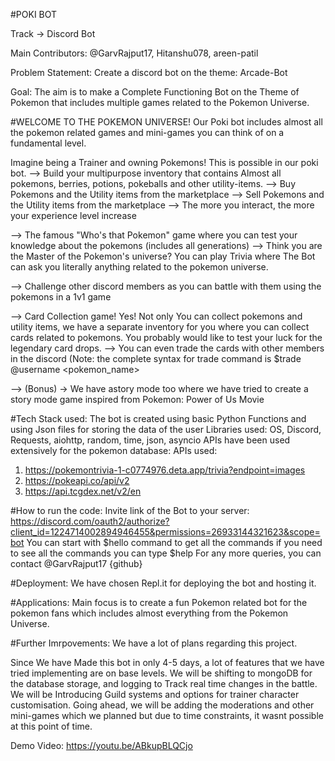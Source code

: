 #POKI BOT

Track -> Discord Bot

Main Contributors: @GarvRajput17, Hitanshu078, areen-patil

Problem Statement: Create a discord bot on the theme: Arcade-Bot

Goal: The aim is to make a Complete Functioning Bot on the Theme of Pokemon that includes multiple games related to the Pokemon Universe.

#WELCOME TO THE POKEMON UNIVERSE!
Our Poki bot includes almost all the pokemon related games and mini-games you can think of on a fundamental level.

Imagine being a Trainer and owning Pokemons! This is possible in our poki bot.
--> Build your multipurpose inventory that contains Almost all pokemons, berries, potions, pokeballs and other utility-items.
--> Buy Pokemons and the Utility items from the marketplace
--> Sell Pokemons and the Utility items from the marketplace
--> The more you interact, the more your experience level increase

--> The famous "Who's that Pokemon" game where you can test your knowledge about the pokemons (includes all generations)
--> Think you are the Master of the Pokemon's universe? You can play Trivia where The Bot can ask you literally anything related to the pokemon universe.

--> Challenge other discord members as you can battle with them using the pokemons in a 1v1 game

--> Card Collection game! Yes!
Not only You can collect pokemons and utility items, we have a separate inventory for you where you can collect cards related to pokemons. You probably would like to test your luck for the legendary card drops.
--> You can even trade the cards with other members in the discord (Note: the complete syntax for trade command is $trade @username <pokemon_name>

--> (Bonus) -> We have astory mode too where we have tried to create a story mode game inspired from Pokemon: Power of Us Movie

#Tech Stack used:
The bot is created using basic Python Functions and using Json files for storing the data of the user
Libraries used:
OS, Discord, Requests, aiohttp, random, time, json, asyncio
APIs have been used extensively for the pokemon database:
APIs used:
1. https://pokemontrivia-1-c0774976.deta.app/trivia?endpoint=images
2. https://pokeapi.co/api/v2
3. https://api.tcgdex.net/v2/en


#How to run the code:
Invite link of the Bot to your server: https://discord.com/oauth2/authorize?client_id=1224714002894946455&permissions=26933144321623&scope=bot
You can start with $hello command to get all the commands
if you need to see all the commands you can type $help
For any more queries, you can contact @GarvRajput17 {github}

#Deployment: 
We have chosen Repl.it for deploying the bot and hosting it.

#Applications:
Main focus is to create a fun Pokemon related bot for the pokemon fans which includes almost everything from the Pokemon Universe.

#Further Imrpovements:
We have a lot of plans regarding this project.

Since We have Made this bot in only 4-5 days, a lot of features that we have tried implementing are on base levels.
We will be shifting to mongoDB for the database storage, and logging to Track real time changes in the battle.
We will be Introducing Guild systems and options for trainer character customisation.
Going ahead, we will be adding the moderations and other mini-games which we planned but due to time constraints, it wasnt possible at this point of time.



Demo Video: https://youtu.be/ABkupBLQCjo
